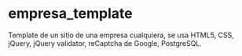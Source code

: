 # empresa_template

Template de un sitio de una empresa cualquiera, se usa HTML5, CSS, jQuery, jQuery validator, reCaptcha de Google, PostgreSQL.
